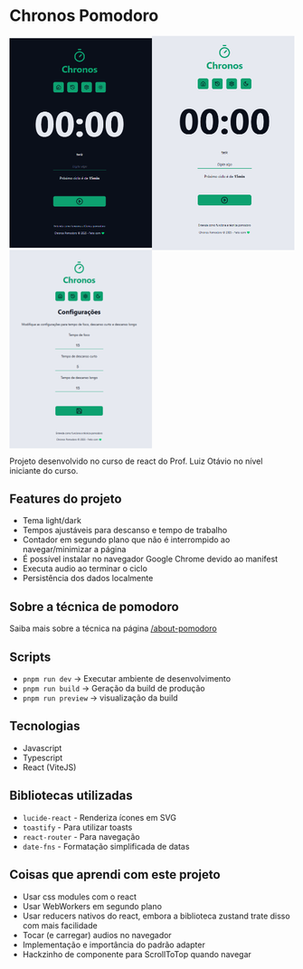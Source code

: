 # Chronos Pomodoro

<div style='display: flex; flex-wrap:wrap; align-items: center;'>
<img style='max-width: 50%;' src='.github/Screenshot_1.png' />
<img style='max-width: 50%;' src='.github/Screenshot_3.png' />
<img style='max-width: 50%;' src='.github/Screenshot_2.png' />
</div>

Projeto desenvolvido no curso de react do Prof. Luiz Otávio no nível iniciante do curso.

## Features do projeto

- Tema light/dark
- Tempos ajustáveis para descanso e tempo de trabalho
- Contador em segundo plano que não é interrompido ao navegar/minimizar a página
- É possível instalar no navegador Google Chrome devido ao manifest
- Executa audio ao terminar o ciclo
- Persistência dos dados localmente

## Sobre a técnica de pomodoro

Saiba mais sobre a técnica na página [/about-pomodoro](src/pages/about-pomodoro/index.tsx)

## Scripts

- `pnpm run dev` -> Executar ambiente de desenvolvimento
- `pnpm run build` -> Geração da build de produção
- `pnpm run preview` -> visualização da build

## Tecnologias

- Javascript
- Typescript
- React (ViteJS)

## Bibliotecas utilizadas

- `lucide-react` - Renderiza ícones em SVG
- `toastify` - Para utilizar toasts
- `react-router` - Para navegação
- `date-fns` - Formatação simplificada de datas

## Coisas que aprendi com este projeto

- Usar css modules com o react
- Usar WebWorkers em segundo plano
- Usar reducers nativos do react, embora a biblioteca zustand trate disso com mais facilidade
- Tocar (e carregar) audios no navegador
- Implementação e importância do padrão adapter
- Hackzinho de componente para ScrollToTop quando navegar
